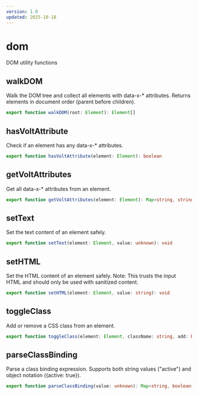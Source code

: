 ```yaml
---
version: 1.0
updated: 2025-10-18
---
```


# dom

DOM utility functions

## walkDOM

Walk the DOM tree and collect all elements with data-x-* attributes.
Returns elements in document order (parent before children).

```typescript
export function walkDOM(root: Element): Element[]
```

## hasVoltAttribute

Check if an element has any data-x-* attributes.

```typescript
export function hasVoltAttribute(element: Element): boolean
```

## getVoltAttributes

Get all data-x-* attributes from an element.

```typescript
export function getVoltAttributes(element: Element): Map<string, string>
```

## setText

Set the text content of an element safely.

```typescript
export function setText(element: Element, value: unknown): void
```

## setHTML

Set the HTML content of an element safely.
Note: This trusts the input HTML and should only be used with sanitized content.

```typescript
export function setHTML(element: Element, value: string): void
```

## toggleClass

Add or remove a CSS class from an element.

```typescript
export function toggleClass(element: Element, className: string, add: boolean): void
```

## parseClassBinding

Parse a class binding expression.
Supports both string values ("active") and object notation ({active: true}).

```typescript
export function parseClassBinding(value: unknown): Map<string, boolean>
```
